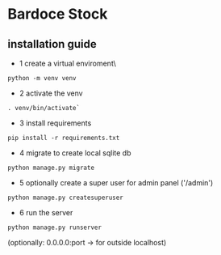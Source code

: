 # Bardoce Stock

## installation guide

- 1 create a virtual enviroment\
```
python -m venv venv
``` 
- 2 activate the venv
```
. venv/bin/activate`
```
- 3 install requirements
```
pip install -r requirements.txt
```
- 4 migrate to create local sqlite db
```
python manage.py migrate
```
- 5 optionally create a super user for admin panel ('/admin')
```
python manage.py createsuperuser
```
- 6 run the server
```
python manage.py runserver
```
(optionally: 0.0.0.0:port -> for outside localhost)
